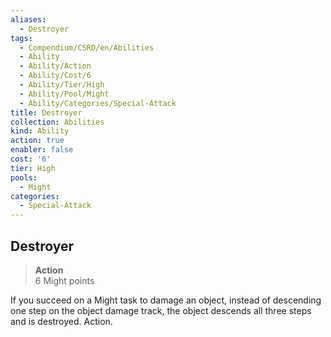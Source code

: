 ```yaml
---
aliases:
  - Destroyer
tags:
  - Compendium/CSRD/en/Abilities
  - Ability
  - Ability/Action
  - Ability/Cost/6
  - Ability/Tier/High
  - Ability/Pool/Might
  - Ability/Categories/Special-Attack
title: Destroyer
collection: Abilities
kind: Ability
action: true
enabler: false
cost: '6'
tier: High
pools:
  - Might
categories:
  - Special-Attack
---
```

## Destroyer  
>**Action**  
>6 Might points
  
If you succeed on a Might task to damage an object, instead of descending one step on the object damage track, the object descends all three steps and is destroyed. Action.